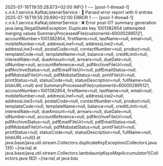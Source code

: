 2025-07-16T19:55:28.673+02:00  INFO 1 --- [pool-1-thread-1] c.n.k.f.service.KafkaListenerService     : 🧾 Parsed error report with 0 entries
2025-07-16T19:55:29.690+02:00 ERROR 1 --- [pool-1-thread-1] c.n.k.f.service.KafkaListenerService     : ❌ Error post-OT summary generation
java.lang.IllegalStateException: Duplicate key 1001382854 (attempted merging values SummaryProcessedFile(customerId=600002895121, accountNumber=1001382854, firstName=null, lastName=null, email=null, mobileNumber=null, addressLine1=null, addressLine2=null, addressLine3=null, postalCode=null, contactNumber=null, product=null, templateCode=null, templateName=null, balance=null, creditLimit=null, interestRate=null, dueAmount=null, arrears=null, dueDate=null, idNumber=null, accountReference=null, pdfArchiveFileUrl=null, pdfArchiveStatus=null, pdfEmailFileUrl=null, pdfEmailStatus=null, pdfMobstatFileUrl=null, pdfMobstatStatus=null, printFileUrl=null, printStatus=null, statusCode=null, statusDescription=null, fullName=null, blobURL=null) and SummaryProcessedFile(customerId=600002895121, accountNumber=1001382854, firstName=null, lastName=null, email=null, mobileNumber=null, addressLine1=null, addressLine2=null, addressLine3=null, postalCode=null, contactNumber=null, product=null, templateCode=null, templateName=null, balance=null, creditLimit=null, interestRate=null, dueAmount=null, arrears=null, dueDate=null, idNumber=null, accountReference=null, pdfArchiveFileUrl=null, pdfArchiveStatus=null, pdfEmailFileUrl=null, pdfEmailStatus=null, pdfMobstatFileUrl=null, pdfMobstatStatus=null, printFileUrl=null, printStatus=null, statusCode=null, statusDescription=null, fullName=null, blobURL=null))
 at java.base/java.util.stream.Collectors.duplicateKeyException(Collectors.java:135) ~[na:na]
 at java.base/java.util.stream.Collectors.lambda$uniqKeysMapAccumulator$1(Collectors.java:182) ~[na:na]
 at java.bas
